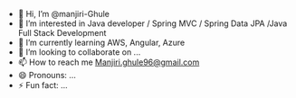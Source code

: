 - 👋 Hi, I’m @manjiri-Ghule
- 👀 I’m interested in Java developer / Spring MVC / Spring Data JPA /Java Full Stack Development
- 🌱 I’m currently learning AWS, Angular, Azure
- 💞️ I’m looking to collaborate on ...
- 📫 How to reach me Manjiri.ghule96@gmail.com
- 😄 Pronouns: ...
- ⚡ Fun fact: ...

<!---
manjiri-Ghule/manjiri-Ghule is a ✨ special ✨ repository because its `README.md` (this file) appears on your GitHub profile.
You can click the Preview link to take a look at your changes.
--->
